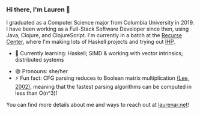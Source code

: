 ### Hi there, I'm Lauren 👋

<!--
**laurenarnett/laurenarnett** is a ✨ _special_ ✨ repository because its `README.md` (this file) appears on your GitHub profile.

Here are some ideas to get you started: -->

I graduated as a Computer Science major from Columbia University in 2019. I have been working as a Full-Stack Software Developer since then, using Java, Clojure, and ClojureScript. I'm currently in a batch at the [Recurse Center](https://www.recurse.com/), where I'm making lots of Haskell projects and trying out [IHP](https://ihp.digitallyinduced.com/).

<!-- - 🔭 I’m currently working on ... -->
- 🌱 Currently learning: Haskell; SIMD & working with vector intrinsics; distributed systems
<!-- - 👯 I’m looking for work in **Backend Engineering** roles -->
- 😄 Pronouns: she/her
- ⚡ Fun fact: CFG parsing reduces to Boolean matrix multiplication [(Lee, 2002)](https://arxiv.org/abs/cs/0112018), meaning that the fastest parsing algorithms can be computed in less than O(n^3)!

You can find more details about me and ways to reach out at [laurenar.net](https://laurenar.net)!

<!-- - 🤔 I’m looking for help with ... -->
<!-- - 💬 Ask me about ... -->
<!-- 📫 How to reach me: ... -->

<!-- img src="https://github-readme-stats.vercel.app/api/top-langs/?username=laurenarnett"/-->

<!--
<img alt="Lauren's streak" src="http://github-readme-streak-stats.herokuapp.com?user=laurenarnett&theme=monokai&hide_border=true&date_format=j%20M%5B%20Y%5D&background=1F222E&stroke=FFFFFF&currStreakLabel=FFE8D1&sideLabels=FFE8D1&ring=68C3D4&fire=568EA3&currStreakNum=FFFFFF&sideNums=68C3D4"/>


<img alt="Achievements" src="https://github-profile-trophy.vercel.app/?username=laurenarnett&theme=nord&title=MultiLanguage,Commits,Followers,Stars&no-frame=true&margin-w=18"/>
<img alt="Lauren's Stats" src="https://denvercoder1-github-readme-stats.vercel.app/api/?username=laurenarnett&show_icons=t"/>

<img alt="Lauren's Top Languages" src="https://github-readme-stats.vercel.app/api/top-langs?username=laurenarnett&langs_count=4&layout=compact&theme=react&bg_color=1F222E&title_color=68C3D4&icon_color=F8D866&border_color=1F222E&hide=JavaScript,CSS,Java,HTML,c%2B%2B,Ren'Py" height="198px"/>
-->
